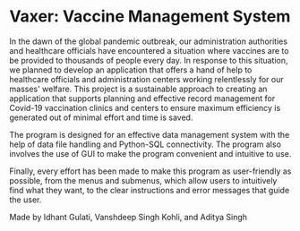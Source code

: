 # Vaxer: Vaccine Management System
In the dawn of the global pandemic outbreak, our administration authorities and healthcare officials have encountered a situation where vaccines are to be provided to thousands of people every day. In response to this situation, we planned to develop an application that offers a hand of help to healthcare officials and administration centers working relentlessly for our masses' welfare. This project is a sustainable approach to creating an application that supports planning and effective record management for Covid-19 vaccination clinics and centers to ensure maximum efficiency is generated out of minimal effort and time is saved. 

The program is designed for an effective data management system with the help of data file handling and Python-SQL connectivity. The program also involves the use of GUI to make the program convenient and intuitive to use.

Finally, every effort has been made to make this program as user-friendly as possible, from the menus and submenus, which allow users to intuitively find what they want, to the clear instructions and error messages that guide the user.


Made by Idhant Gulati, Vanshdeep Singh Kohli, and Aditya Singh
